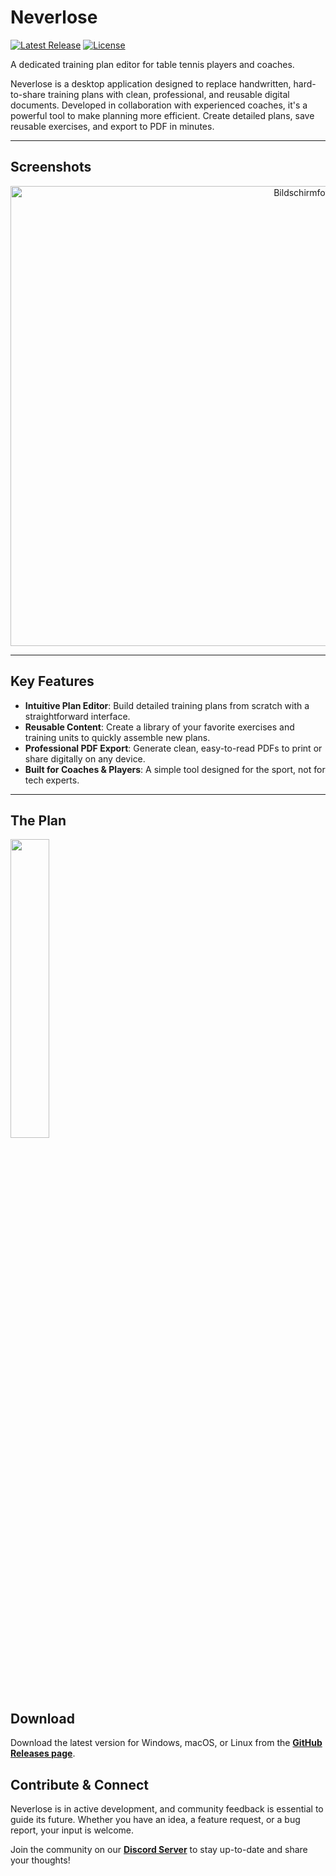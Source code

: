 # Neverlose

[![Latest Release](https://img.shields.io/github/v/release/bsommerfeld/neverlose?label=Latest%20Release&color=blue)](https://github.com/bsommerfeld/neverlose/releases)
[![License](https://img.shields.io/github/license/bsommerfeld/neverlose)](https://github.com/bsommerfeld/neverlose/blob/main/LICENSE)

A dedicated training plan editor for table tennis players and coaches.

Neverlose is a desktop application designed to replace handwritten, hard-to-share training plans with clean, professional, and reusable digital documents. Developed in collaboration with experienced coaches, it's a powerful tool to make planning more efficient. Create detailed plans, save reusable exercises, and export to PDF in minutes.

***

## Screenshots

<p align="center">
<img width="1084" height="736" alt="Bildschirmfoto 2025-08-11 um 12 33 01" src="https://github.com/user-attachments/assets/fc36a07f-2802-43b8-9941-e10f473dfe38" />
</p>

***

## Key Features

- **Intuitive Plan Editor**: Build detailed training plans from scratch with a straightforward interface.
- **Reusable Content**: Create a library of your favorite exercises and training units to quickly assemble new plans.
- **Professional PDF Export**: Generate clean, easy-to-read PDFs to print or share digitally on any device.
- **Built for Coaches & Players**: A simple tool designed for the sport, not for tech experts.

***

## The Plan
<p align="left">  
  <img src="https://github.com/user-attachments/assets/eedcdfe0-dcec-4203-b456-597568597083" width="35%">
</p>

## Download

Download the latest version for Windows, macOS, or Linux from the **[GitHub Releases page](https://github.com/bsommerfeld/neverlose/releases)**.

## Contribute & Connect

Neverlose is in active development, and community feedback is essential to guide its future. Whether you have an idea, a feature request, or a bug report, your input is welcome.

Join the community on our **[Discord Server](https://discord.gg/spJkX947)** to stay up-to-date and share your thoughts!
